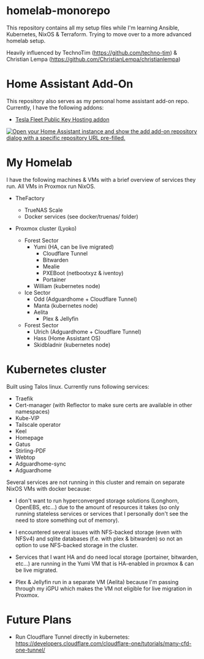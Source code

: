# homelab-monorepo

This repository contains all my setup files while I'm learning Ansible, Kubernetes, NixOS & Terraform. Trying to move over to a more advanced homelab setup.

Heavily influenced by TechnoTim (<https://github.com/techno-tim>) & Christian Lempa (<https://github.com/ChristianLempa/christianlempa>)

# Home Assistant Add-On
This repository also serves as my personal home assistant add-on repo. Currently, I have the following addons:

- [Tesla Fleet Public Key Hosting addon](./teslafleet-publickeyhost)

[![Open your Home Assistant instance and show the add add-on repository dialog with a specific repository URL pre-filled.](https://my.home-assistant.io/badges/supervisor_add_addon_repository.svg)](https://my.home-assistant.io/redirect/supervisor_add_addon_repository/?repository_url=https://github.com/TimoVerbrugghe/homelab-monorepo)


# My Homelab
I have the following machines & VMs with a brief overview of services they run. All VMs in Proxmox run NixOS.

- TheFactory
    - TrueNAS Scale
    - Docker services (see docker/truenas/ folder)

- Proxmox cluster (Lyoko)
    - Forest Sector
        - Yumi (HA, can be live migrated)
            - Cloudflare Tunnel
            - Bitwarden
            - Mealie
            - PXEBoot (netbootxyz & iventoy)
            - Portainer
        - William (kubernetes node)
    - Ice Sector
        - Odd (Adguardhome + Cloudflare Tunnel)
        - Manta (kubernetes node)
        - Aelita
            - Plex & Jellyfin
    - Forest Sector
        - Ulrich (Adguardhome + Cloudflare Tunnel)
        - Hass (Home Assistant OS)
        - Skidbladnir (kubernetes node)

# Kubernetes cluster
Built using Talos linux. Currently runs following services:
- Traefik
- Cert-manager (with Reflector to make sure certs are available in other namespaces)
- Kube-VIP
- Tailscale operator
- Keel
- Homepage
- Gatus
- Stirling-PDF
- Webtop
- Adguardhome-sync
- Adguardhome

Several services are not running in this cluster and remain on separate NixOS VMs with docker because:

- I don't want to run hyperconverged storage solutions (Longhorn, OpenEBS, etc...) due to the amount of resources it takes (so only running stateless services or services that I personally don't see the need to store something out of memory).

- I encountered several issues with NFS-backed storage (even with NFSv4) and sqlite databases (f.e. with plex & bitwarden) so not an option to use NFS-backed storage in the cluster.

- Services that I want HA and do need local storage (portainer, bitwarden, etc...) are running in the Yumi VM that is HA-enabled in proxmox & can be live migrated.

- Plex & Jellyfin run in a separate VM (Aelita) because I'm passing through my iGPU which makes the VM not eligible for live migration in Proxmox.

# Future Plans
- Run Cloudflare Tunnel directly in kubernetes: https://developers.cloudflare.com/cloudflare-one/tutorials/many-cfd-one-tunnel/